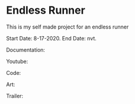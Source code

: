 # Endless Runner

This is my self made project for an endless runner

Start Date: 8-17-2020.
End Date: nvt.

Documentation:

Youtube:

Code:

Art:

Trailer:
